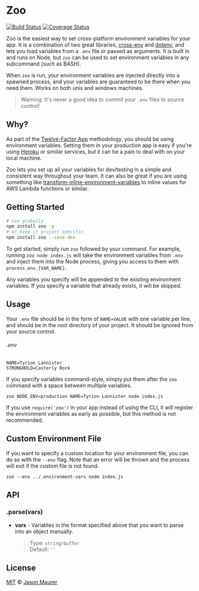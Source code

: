 # Zoo

[![Build Status](https://travis-ci.org/jsonmaur/zoo.svg?branch=master)](https://travis-ci.org/jsonmaur/zoo)
[![Coverage Status](https://coveralls.io/repos/github/jsonmaur/zoo/badge.svg?branch=master)](https://coveralls.io/github/jsonmaur/zoo?branch=master)

Zoo is the easiest way to set cross-platform environment variables for your app. It is a combination of two great libraries, [cross-env](https://github.com/kentcdodds/cross-env) and [dotenv](https://github.com/motdotla/dotenv), and lets you load variables from a `.env` file or passed as arguments. It is built in and runs on Node, but `zoo` can be used to set environment variables in any subcommand (such as BASH).

When `zoo` is run, your environment variables are injected directly into a spawned process, and your variables are guaranteed to be there when you need them. Works on both unix and windows machines.

> Warning: It's never a good idea to commit your `.env` files to source control!

## Why?

As part of the [Twelve-Factor App](http://12factor.net/config) methodology, you should be using environment variables. Setting them in your production app is easy if you're using [Heroku](https://www.heroku.com) or similar services, but it can be a pain to deal with on your local machine.

Zoo lets you set up all your variables for dev/testing in a simple and consistent way throughout your team. It can also be great if you are using something like [transform-inline-environment-variables](https://babeljs.io/docs/plugins/transform-inline-environment-variables)  to inline values for AWS Lambda functions or similar.

## Getting Started

```bash
# use globally
npm install zoo -g
# or keep it project specific
npm install zoo --save-dev
```

To get started, simply run `zoo` followed by your command. For example, running `zoo node index.js` will take the environment variables from `.env` and inject them into the Node process, giving you access to them with `process.env.[VAR_NAME]`.

Any variables you specify will be appended to the existing environment variables. If you specify a variable that already exists, it will be skipped.

## Usage

Your `.env` file should be in the form of `NAME=VALUE` with one variable per line, and should be in the root directory of your project. It should be ignored from your source control.

###### .env
```
NAME=Tyrion Lannister
STRONGHOLD=Casterly Rock
```

If you specify variables command-style, simply put them after the `zoo` command with a space between multiple variables.

```
zoo NODE_ENV=production NAME=Tyrion Lannister node index.js
```

If you use `require('zoo')` in your app instead of using the CLI, it will register the environment variables as early as possible, but this method is not recommended.

## Custom Environment File

If you want to specify a custom location for your environment file, you can do so with the `--env` flag. Note that an error will be thrown and the process will exit if the custom file is not found.

`zoo --env ../.environment-vars node index.js`

## API

### .parse(vars)

  - **vars** - Variables in the format specified above that you want to parse into an object manually.

    > Type: `string/buffer`  
    > Default: `''`

<a name="license"></a>
## License

[MIT](LICENSE) © [Jason Maurer](http://maur.co)
